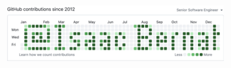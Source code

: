 <a href="https://www.isaacbernat.com" title="Visit my portfolio at isaacbernat.com">
  <picture>
    <source
      media="(prefers-color-scheme: dark)"
      srcset="https://raw.githubusercontent.com/isaacbernat/isaacbernat/main/assets/contributions-dark.png">
    <img
      src="https://raw.githubusercontent.com/isaacbernat/isaacbernat/main/assets/contributions-light.png"
      alt="A stylized image of my GitHub contribution graph.">
  </picture>
</a>
